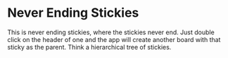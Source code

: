 # Never Ending Stickies

This is never ending stickies, where the stickies never end. Just double click on the header of one and the app will create another board with that sticky as the parent. Think a hierarchical tree of stickies.

